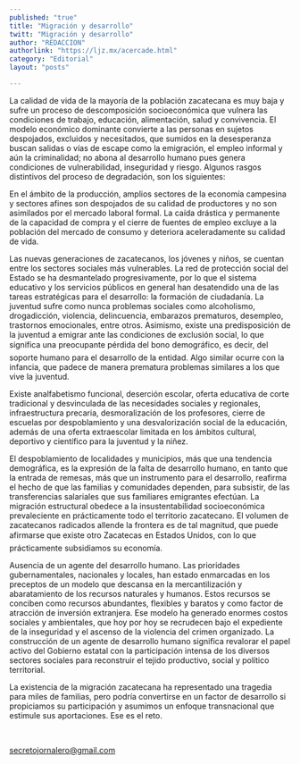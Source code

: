 ```yaml
---
published: "true"
title: "Migración y desarrollo"
twitt: "Migración y desarrollo"
author: "REDACCION"
authorlink: "https://ljz.mx/acercade.html"
category: "Editorial"
layout: "posts"

---
```



  La calidad de vida de la mayoría de la población zacatecana es muy baja y sufre un proceso de descomposición socioeconómica que vulnera las condiciones de trabajo, educación, alimentación, salud y convivencia. El modelo económico dominante convierte a las personas en sujetos despojados, excluidos y necesitados, que sumidos en la desesperanza buscan salidas o vías de escape como la emigración, el empleo informal y aún la criminalidad; no abona al desarrollo humano pues genera condiciones de vulnerabilidad, inseguridad y riesgo. Algunos rasgos distintivos del proceso de degradación, son los siguientes:



  En el ámbito de la producción, amplios sectores de la economía campesina y sectores afines son despojados de su calidad de productores y no son asimilados por el mercado laboral formal. La caída drástica y permanente de la capacidad de compra y el cierre de fuentes de empleo excluye a la población del mercado de consumo y deteriora aceleradamente su calidad de vida.



  Las nuevas generaciones de zacatecanos, los jóvenes y niños, se cuentan entre los sectores sociales más vulnerables. La red de protección social del Estado se ha desmantelado progresivamente, por lo que el sistema educativo y los servicios públicos en general han desatendido una de las tareas estratégicas para el desarrollo: la formación de ciudadanía. La juventud sufre como nunca problemas sociales como alcoholismo, drogadicción, violencia, delincuencia, embarazos prematuros, desempleo, trastornos emocionales, entre otros. Asimismo, existe una predisposición de la juventud a emigrar ante las condiciones de exclusión social, lo que significa una preocupante pérdida del bono demográfico, es decir, del soporte humano para el desarrollo de la entidad. Algo similar ocurre con la infancia, que padece de manera prematura problemas similares a los que vive la juventud.



  Existe analfabetismo funcional, deserción escolar, oferta educativa de corte tradicional y desvinculada de las necesidades sociales y regionales, infraestructura precaria, desmoralización de los profesores, cierre de escuelas por despoblamiento y una desvalorización social de la educación, además de una oferta extraescolar limitada en los ámbitos cultural, deportivo y científico para la juventud y la niñez.



  El despoblamiento de localidades y municipios, más que una tendencia demográfica, es la expresión de la falta de desarrollo humano, en tanto que la entrada de remesas, más que un instrumento para el desarrollo, reafirma el hecho de que las familias y comunidades dependen, para subsistir, de las transferencias salariales que sus familiares emigrantes efectúan. La migración estructural obedece a la insustentabilidad socioeconómica prevaleciente en prácticamente todo el territorio zacatecano. El volumen de zacatecanos radicados allende la frontera es de tal magnitud, que puede afirmarse que existe otro Zacatecas en Estados Unidos, con lo que prácticamente subsidiamos su economía.



  Ausencia de un agente del desarrollo humano. Las prioridades gubernamentales, nacionales y locales, han estado enmarcadas en los preceptos de un modelo que descansa en la mercantilización y abaratamiento de los recursos naturales y humanos. Estos recursos se conciben como recursos abundantes, flexibles y baratos y como factor de atracción de inversión extranjera. Ese modelo ha generado enormes costos sociales y ambientales, que hoy por hoy se recrudecen bajo el expediente de la inseguridad y el ascenso de la violencia del crimen organizado. La construcción de un agente de desarrollo humano significa revalorar el papel activo del Gobierno estatal con la participación intensa de los diversos sectores sociales para reconstruir el tejido productivo, social y político territorial.



  La existencia de la migración zacatecana ha representado una tragedia para miles de familias, pero podría convertirse en un factor de desarrollo si propiciamos su participación y asumimos un enfoque transnacional que estimule sus aportaciones. Ese es el reto.



   



  secretojornalero@gmail.com

